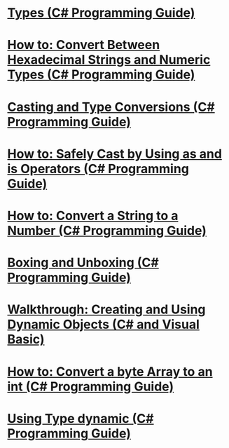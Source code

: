 # [Types (C# Programming Guide)](index.md)
# [How to: Convert Between Hexadecimal Strings and Numeric Types (C# Programming Guide)](how-to-convert-between-hexadecimal-strings-and-numeric-types.md)
# [Casting and Type Conversions (C# Programming Guide)](casting-and-type-conversions.md)
# [How to: Safely Cast by Using as and is Operators (C# Programming Guide)](how-to-safely-cast-by-using-as-and-is-operators.md)
# [How to: Convert a String to a Number (C# Programming Guide)](how-to-convert-a-string-to-a-number.md)
# [Boxing and Unboxing (C# Programming Guide)](boxing-and-unboxing.md)
# [Walkthrough: Creating and Using Dynamic Objects (C# and Visual Basic)](walkthrough-creating-and-using-dynamic-objects.md)
# [How to: Convert a byte Array to an int (C# Programming Guide)](how-to-convert-a-byte-array-to-an-int.md)
# [Using Type dynamic (C# Programming Guide)](using-type-dynamic.md)
